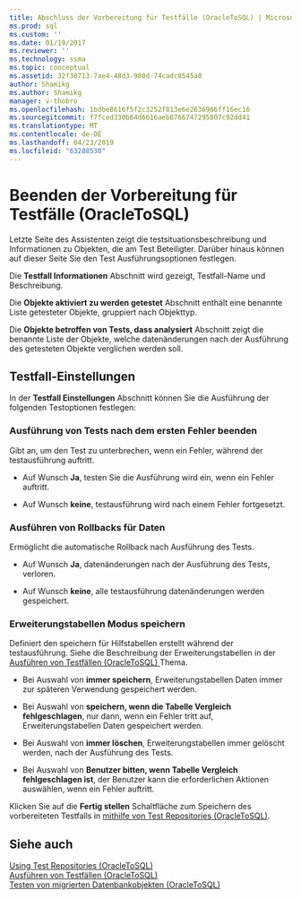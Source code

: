 ```yaml
---
title: Abschluss der Vorbereitung für Testfälle (OracleToSQL) | Microsoft-Dokumentation
ms.prod: sql
ms.custom: ''
ms.date: 01/19/2017
ms.reviewer: ''
ms.technology: ssma
ms.topic: conceptual
ms.assetid: 32f38713-7ae4-48d3-980d-74cadc8545a0
author: Shamikg
ms.author: Shamikg
manager: v-thobro
ms.openlocfilehash: 1bdbe8616f5f2c3252f813e6e2636966ff16ec16
ms.sourcegitcommit: f7fced330b64d6616aeb8766747295807c92dd41
ms.translationtype: MT
ms.contentlocale: de-DE
ms.lasthandoff: 04/23/2019
ms.locfileid: "63288530"
---
```

# <a name="finishing-test-case-preparation-oracletosql"></a>Beenden der Vorbereitung für Testfälle (OracleToSQL)
Letzte Seite des Assistenten zeigt die testsituationsbeschreibung und Informationen zu Objekten, die am Test Beteiligter. Darüber hinaus können auf dieser Seite Sie den Test Ausführungsoptionen festlegen.  
  
Die **Testfall Informationen** Abschnitt wird gezeigt, Testfall-Name und Beschreibung.  
  
Die **Objekte aktiviert zu werden getestet** Abschnitt enthält eine benannte Liste getesteter Objekte, gruppiert nach Objekttyp.  
  
Die **Objekte betroffen von Tests, dass analysiert** Abschnitt zeigt die benannte Liste der Objekte, welche datenänderungen nach der Ausführung des getesteten Objekte verglichen werden soll.  
  
## <a name="test-case-settings"></a>Testfall-Einstellungen  
In der **Testfall Einstellungen** Abschnitt können Sie die Ausführung der folgenden Testoptionen festlegen:  
  
### <a name="stop-test-execution-after-first-failure"></a>Ausführung von Tests nach dem ersten Fehler beenden  
Gibt an, um den Test zu unterbrechen, wenn ein Fehler, während der testausführung auftritt.  
  
-   Auf Wunsch **Ja**, testen Sie die Ausführung wird ein, wenn ein Fehler auftritt.  
  
-   Auf Wunsch **keine**, testausführung wird nach einem Fehler fortgesetzt.  
  
### <a name="perform-data-rollback"></a>Ausführen von Rollbacks für Daten  
Ermöglicht die automatische Rollback nach Ausführung des Tests.  
  
-   Auf Wunsch **Ja**, datenänderungen nach der Ausführung des Tests, verloren.  
  
-   Auf Wunsch **keine**, alle testausführung datenänderungen werden gespeichert.  
  
### <a name="auxiliary-tables-saving-mode"></a>Erweiterungstabellen Modus speichern  
Definiert den speichern für Hilfstabellen erstellt während der testausführung. Siehe die Beschreibung der Erweiterungstabellen in der [Ausführen von Testfällen &#40;OracleToSQL&#41; ](../../ssma/oracle/running-test-cases-oracletosql.md) Thema.  
  
-   Bei Auswahl von **immer speichern**, Erweiterungstabellen Daten immer zur späteren Verwendung gespeichert werden.  
  
-   Bei Auswahl von **speichern, wenn die Tabelle Vergleich fehlgeschlagen**, nur dann, wenn ein Fehler tritt auf, Erweiterungstabellen Daten gespeichert werden.  
  
-   Bei Auswahl von **immer löschen**, Erweiterungstabellen immer gelöscht werden, nach der Ausführung des Tests.  
  
-   Bei Auswahl von **Benutzer bitten, wenn Tabelle Vergleich fehlgeschlagen ist**, der Benutzer kann die erforderlichen Aktionen auswählen, wenn ein Fehler auftritt.  
  
Klicken Sie auf die **Fertig stellen** Schaltfläche zum Speichern des vorbereiteten Testfalls in [mithilfe von Test Repositories (OracleToSQL)](https://msdn.microsoft.com/f941cce4-d3e3-4aeb-a88a-4f101a97a9f4).  
  
## <a name="see-also"></a>Siehe auch  
[Using Test Repositories &#40;OracleToSQL&#41;](../../ssma/oracle/using-test-repositories-oracletosql.md)  
[Ausführen von Testfällen &#40;OracleToSQL&#41;](../../ssma/oracle/running-test-cases-oracletosql.md)  
[Testen von migrierten Datenbankobjekten &#40;OracleToSQL&#41;](../../ssma/oracle/testing-migrated-database-objects-oracletosql.md)  
  
